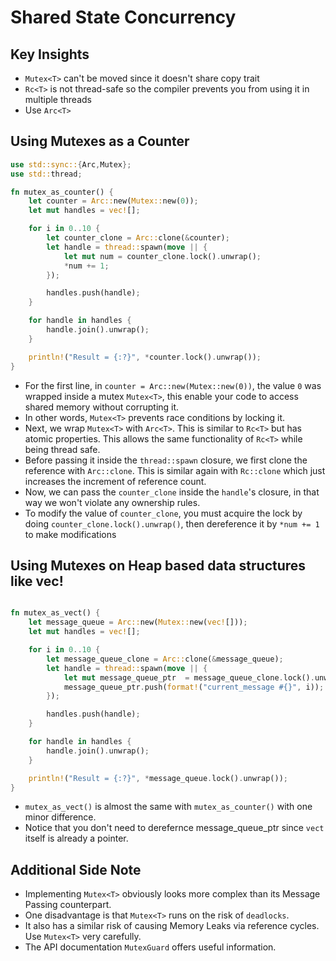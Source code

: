 # Shared State Concurrency

## Key Insights
- `Mutex<T>` can't be moved since it doesn't share copy trait
- `Rc<T>` is not thread-safe so the compiler prevents you from using it in multiple threads
- Use `Arc<T>`

## Using Mutexes as a Counter

```rust
use std::sync::{Arc,Mutex};
use std::thread;

fn mutex_as_counter() {
    let counter = Arc::new(Mutex::new(0));
    let mut handles = vec![];

    for i in 0..10 {
        let counter_clone = Arc::clone(&counter);
        let handle = thread::spawn(move || {
            let mut num = counter_clone.lock().unwrap();
            *num += 1;    
        });

        handles.push(handle);
    }

    for handle in handles {
        handle.join().unwrap();
    }

    println!("Result = {:?}", *counter.lock().unwrap());
}
```
- For the first line, in `counter = Arc::new(Mutex::new(0))`, the value `0` was wrapped inside a mutex `Mutex<T>`, this enable your code to access shared memory without corrupting it.
- In other words, `Mutex<T>` prevents race conditions by locking it.
- Next, we wrap `Mutex<T>` with `Arc<T>`. This is similar to `Rc<T>` but has atomic properties. This allows the same functionality of `Rc<T>` while being thread safe.
- Before passing it inside the `thread::spawn` closure, we first clone the reference with `Arc::clone`. This is similar again with `Rc::clone` which just increases the increment of reference count.
- Now, we can pass the `counter_clone` inside the `handle`'s closure, in that way we won't violate any ownership rules.
- To modify the value of `counter_clone`, you must acquire the lock by doing `counter_clone.lock().unwrap()`, then dereference it by `*num += 1` to make modifications


## Using Mutexes on Heap based data structures like vec!

```rust

fn mutex_as_vect() {
    let message_queue = Arc::new(Mutex::new(vec![]));
    let mut handles = vec![];

    for i in 0..10 {
        let message_queue_clone = Arc::clone(&message_queue);
        let handle = thread::spawn(move || {
            let mut message_queue_ptr  = message_queue_clone.lock().unwrap();
            message_queue_ptr.push(format!("current_message #{}", i));   
        });

        handles.push(handle);
    }

    for handle in handles {
        handle.join().unwrap();
    }

    println!("Result = {:?}", *message_queue.lock().unwrap());
}

```
- `mutex_as_vect()` is almost the same with `mutex_as_counter()` with one minor difference.
- Notice that you don't need to derefernce message_queue_ptr since `vect` itself is already a pointer.


## Additional Side Note
- Implementing `Mutex<T>` obviously looks more complex than its Message Passing counterpart.
- One disadvantage is that `Mutex<T>` runs on the risk of `deadlocks`.
- It also has a similar risk of causing Memory Leaks via reference cycles. Use `Mutex<T>` very carefully.
- The API documentation `MutexGuard` offers useful information.